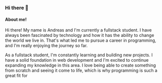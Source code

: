 ### Hi there 👋

#### About me!

Hi there! My name is Andreas and I'm currently a fullstack student. I have always been fascinated by technology and how it has the ability to change the world we live in. That's what led me to pursue a career in programming, and I'm really enjoying the journey so far.

As a fullstack student, I'm constantly learning and building new projects. I have a solid foundation in web development and I'm excited to continue expanding my knowledge in this area. I love being able to create something from scratch and seeing it come to life, which is why programming is such a great fit for
